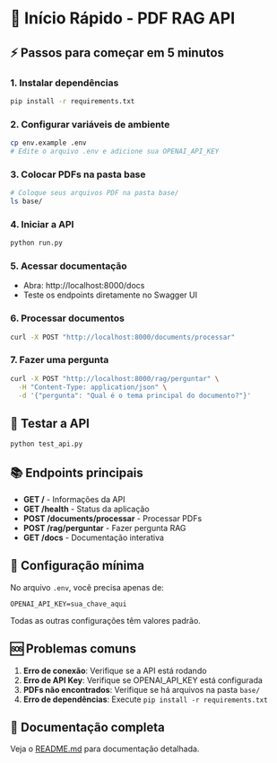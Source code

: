 # 🚀 Início Rápido - PDF RAG API

## ⚡ Passos para começar em 5 minutos

### 1. Instalar dependências
```bash
pip install -r requirements.txt
```

### 2. Configurar variáveis de ambiente
```bash
cp env.example .env
# Edite o arquivo .env e adicione sua OPENAI_API_KEY
```

### 3. Colocar PDFs na pasta base
```bash
# Coloque seus arquivos PDF na pasta base/
ls base/
```

### 4. Iniciar a API
```bash
python run.py
```

### 5. Acessar documentação
- Abra: http://localhost:8000/docs
- Teste os endpoints diretamente no Swagger UI

### 6. Processar documentos
```bash
curl -X POST "http://localhost:8000/documents/processar"
```

### 7. Fazer uma pergunta
```bash
curl -X POST "http://localhost:8000/rag/perguntar" \
  -H "Content-Type: application/json" \
  -d '{"pergunta": "Qual é o tema principal do documento?"}'
```

## 🧪 Testar a API
```bash
python test_api.py
```

## 📚 Endpoints principais

- **GET /** - Informações da API
- **GET /health** - Status da aplicação
- **POST /documents/processar** - Processar PDFs
- **POST /rag/perguntar** - Fazer pergunta RAG
- **GET /docs** - Documentação interativa

## 🔧 Configuração mínima

No arquivo `.env`, você precisa apenas de:
```env
OPENAI_API_KEY=sua_chave_aqui
```

Todas as outras configurações têm valores padrão.

## 🆘 Problemas comuns

1. **Erro de conexão**: Verifique se a API está rodando
2. **Erro de API Key**: Verifique se OPENAI_API_KEY está configurada
3. **PDFs não encontrados**: Verifique se há arquivos na pasta `base/`
4. **Erro de dependências**: Execute `pip install -r requirements.txt`

## 📖 Documentação completa

Veja o [README.md](README.md) para documentação detalhada. 